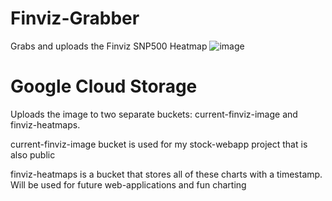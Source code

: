 # Finviz-Grabber
 Grabs and uploads the Finviz SNP500 Heatmap
![image](https://user-images.githubusercontent.com/31077794/172039661-c93798b6-4093-42c0-af0c-981f21ead0e7.png)


# Google Cloud Storage
Uploads the image to two separate buckets: current-finviz-image and finviz-heatmaps.

current-finviz-image bucket is used for my stock-webapp project that is also public

finviz-heatmaps is a bucket that stores all of these charts with a timestamp. Will be used for future web-applications and fun charting

